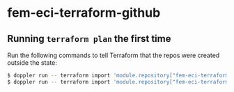 # fem-eci-terraform-github

## Running `terraform plan` the first time

Run the following commands to tell Terraform that the repos were created outside the state:

```bash
$ doppler run -- terraform import 'module.repository["fem-eci-terraform-github"].github_repository.self' 'fem-eci-terraform-github'
$ doppler run -- terraform import 'module.repository["fem-eci-terraform-tfe"].github_repository.self' 'fem-eci-terraform-tfe'
```
